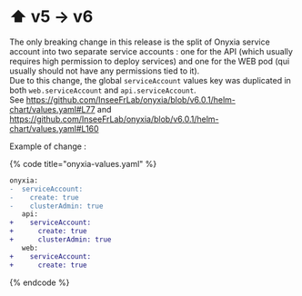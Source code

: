 # ⬆ v5 -> v6

The only breaking change in this release is the split of Onyxia service account into two separate service accounts : one for the API (which usually requires high permission to deploy services) and one for the WEB pod (qui usually should not have any permissions tied to it).  
Due to this change, the global `serviceAccount` values key was duplicated in both `web.serviceAccount` and `api.serviceAccount`.  
See https://github.com/InseeFrLab/onyxia/blob/v6.0.1/helm-chart/values.yaml#L77 and https://github.com/InseeFrLab/onyxia/blob/v6.0.1/helm-chart/values.yaml#L160  

Example of change : 

{% code title="onyxia-values.yaml" %}
```diff
onyxia:
-  serviceAccount:
-    create: true
-    clusterAdmin: true
   api:
+    serviceAccount:
+      create: true
+      clusterAdmin: true
   web:
+    serviceAccount:
+      create: true 
```
{% endcode %}
